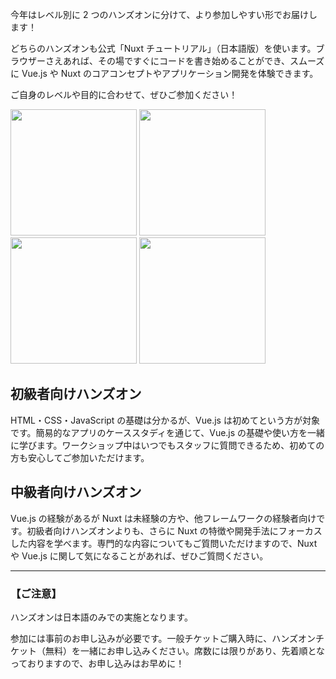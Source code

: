 今年はレベル別に 2 つのハンズオンに分けて、より参加しやすい形でお届けします！

どちらのハンズオンも公式「Nuxt チュートリアル」（日本語版）を使います。ブラウザーさえあれば、その場ですぐにコードを書き始めることができ、スムーズに Vue.js や Nuxt のコアコンセプトやアプリケーション開発を体験できます。

ご自身のレベルや目的に合わせて、ぜひご参加ください！

<div class="hands-on-images">
  <img
    src="/images/ticket/ticket-hands-on_1.png"
    width="202"
    height="202"
    class="hands-on-image"
    alt=""
  />
  <img
    src="/images/ticket/ticket-hands-on_2.png"
    width="202"
    height="202"
    class="hands-on-image"
    alt=""
  />
  <img
    src="/images/ticket/ticket-hands-on_3.png"
    width="202"
    height="202"
    class="hands-on-image"
    alt=""
  />
  <img
    src="/images/ticket/ticket-hands-on_4.png"
    width="202"
    height="202"
    class="hands-on-image"
    alt=""
  />
</div>

## 初級者向けハンズオン

HTML・CSS・JavaScript の基礎は分かるが、Vue.js は初めてという方が対象です。簡易的なアプリのケーススタディを通じて、Vue.js の基礎や使い方を一緒に学びます。ワークショップ中はいつでもスタッフに質問できるため、初めての方も安心してご参加いただけます。

## 中級者向けハンズオン

Vue.js の経験があるが Nuxt は未経験の方や、他フレームワークの経験者向けです。初級者向けハンズオンよりも、さらに Nuxt の特徴や開発手法にフォーカスした内容を学べます。専門的な内容についてもご質問いただけますので、Nuxt や Vue.js に関して気になることがあれば、ぜひご質問ください。

<hr class="individual-sponsor-divider" />

### 【ご注意】

ハンズオンは日本語のみでの実施となります。

参加には事前のお申し込みが必要です。一般チケットご購入時に、ハンズオンチケット（無料）を一緒にお申し込みください。席数には限りがあり、先着順となっておりますので、お申し込みはお早めに！